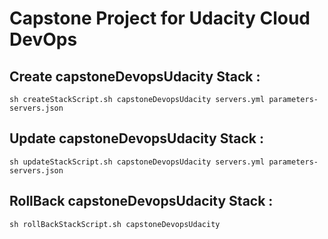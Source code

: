 # Capstone Project for Udacity Cloud DevOps
 
## Create capstoneDevopsUdacity Stack :
``` sh createStackScript.sh capstoneDevopsUdacity servers.yml parameters-servers.json ```



## Update capstoneDevopsUdacity Stack :
``` sh updateStackScript.sh capstoneDevopsUdacity servers.yml parameters-servers.json ```



## RollBack capstoneDevopsUdacity Stack  :
``` sh rollBackStackScript.sh capstoneDevopsUdacity ```

